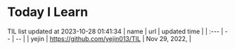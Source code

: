# Today I Learn 
TIL list updated at 2023-10-28 01:41:34
| name | url | updated time |
| :--- | -- | -- |
| yejin | https://github.com/yejin013/TIL | Nov 29, 2022, |
